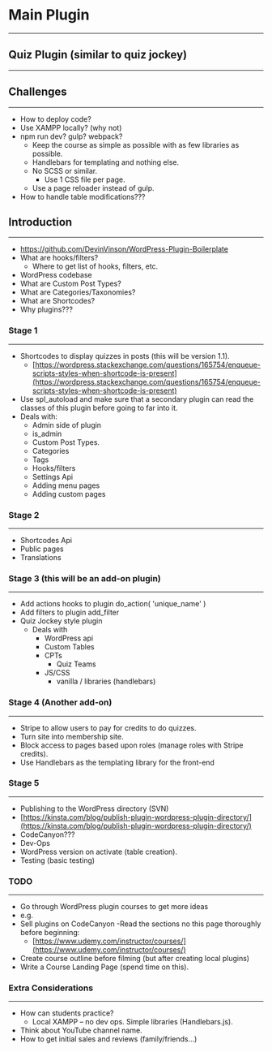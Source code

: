 # Main Plugin

***

## Quiz Plugin (similar to quiz jockey)

***

## Challenges

***

- How to deploy code?
- Use XAMPP locally? (why not)
- npm run dev? gulp? webpack?
  - Keep the course as simple as possible with as few libraries as possible.
  - Handlebars for templating and nothing else.
  - No SCSS or similar.
    - Use 1 CSS file per page.
  - Use a page reloader instead of gulp.
- How to handle table modifications???


## Introduction

***

- https://github.com/DevinVinson/WordPress-Plugin-Boilerplate
- What are hooks/filters?
  - Where to get list of hooks, filters, etc.
- WordPress codebase
- What are Custom Post Types?
- What are Categories/Taxonomies?
- What are Shortcodes?
- Why plugins???

### Stage 1

***

- Shortcodes to display quizzes in posts (this will be version 1.1).
  - [https://wordpress.stackexchange.com/questions/165754/enqueue-scripts-styles-when-shortcode-is-present](https://wordpress.stackexchange.com/questions/165754/enqueue-scripts-styles-when-shortcode-is-present)
- Use spl\_autoload and make sure that a secondary plugin can read the classes of this plugin before going to far into it.
- Deals with:
  - Admin side of plugin
  - is\_admin
  - Custom Post Types.
  - Categories
  - Tags
  - Hooks/filters
  - Settings Api
  - Adding menu pages
  - Adding custom pages

### Stage 2

***

- Shortcodes Api
- Public pages
- Translations

### Stage 3 (this will be an add-on plugin)

***

- Add actions hooks to plugin do_action( 'unique_name' )
- Add filters to plugin add_filter
- Quiz Jockey style plugin
  - Deals with
    - WordPress api
    - Custom Tables
    - CPTs
        - Quiz Teams
    - JS/CSS
        - vanilla / libraries (handlebars)

### Stage 4 (Another add-on)

***

- Stripe to allow users to pay for credits to do quizzes.
- Turn site into membership site.
- Block access to pages based upon roles (manage roles with Stripe credits).
- Use Handlebars as the templating library for the front-end

### Stage 5

***

- Publishing to the WordPress directory (SVN)
- [https://kinsta.com/blog/publish-plugin-wordpress-plugin-directory/](https://kinsta.com/blog/publish-plugin-wordpress-plugin-directory/)
- CodeCanyon???
- Dev-Ops
- WordPress version on activate (table creation).
- Testing (basic testing)

### TODO

***

- Go through WordPress plugin courses to get more ideas
- e.g.
- Sell plugins on CodeCanyon
  -Read the sections no this page thoroughly before beginning:
  - [https://www.udemy.com/instructor/courses/](https://www.udemy.com/instructor/courses/)
- Create course outline before filming (but after creating local plugins)
- Write a Course Landing Page (spend time on this).

### Extra Considerations

***

- How can students practice?
  - Local XAMPP – no dev ops. Simple libraries (Handlebars.js).
- Think about YouTube channel name.
- How to get initial sales and reviews (family/friends…)